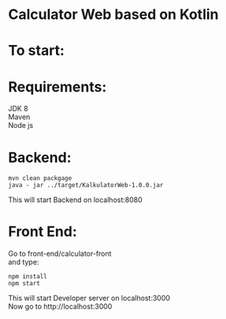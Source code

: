 # Calculator Web based on Kotlin


To start:<br/>
=

Requirements:<br/>
=

JDK 8<br/>
Maven<br/>
Node js

Backend:
=
```
mvn clean packgage
java - jar ../target/KalkulatorWeb-1.0.0.jar
```

This will start Backend on localhost:8080<br/>

Front End:
=
Go to front-end/calculator-front <br/>
and type:
```
npm install
npm start
```

This will start Developer server on localhost:3000<br/>
Now go to http://localhost:3000